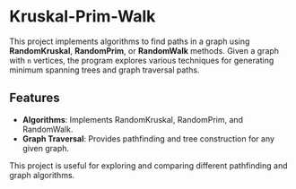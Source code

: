 # Kruskal-Prim-Walk

This project implements algorithms to find paths in a graph using **RandomKruskal**, **RandomPrim**, or **RandomWalk** methods. Given a graph with `n` vertices, the program explores various techniques for generating minimum spanning trees and graph traversal paths.

## Features

- **Algorithms**: Implements RandomKruskal, RandomPrim, and RandomWalk.
- **Graph Traversal**: Provides pathfinding and tree construction for any given graph.

This project is useful for exploring and comparing different pathfinding and graph algorithms.

